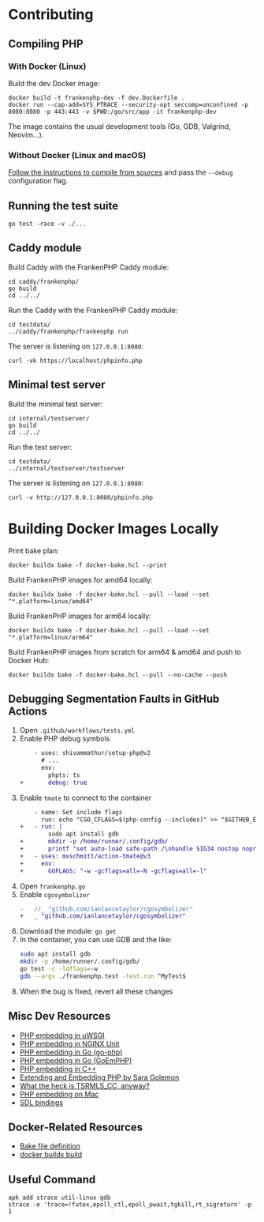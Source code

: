 # Contributing

## Compiling PHP
### With Docker (Linux)

Build the dev Docker image:

    docker build -t frankenphp-dev -f dev.Dockerfile .
    docker run --cap-add=SYS_PTRACE --security-opt seccomp=unconfined -p 8080:8080 -p 443:443 -v $PWD:/go/src/app -it frankenphp-dev

The image contains the usual development tools (Go, GDB, Valgrind, Neovim...).

### Without Docker (Linux and macOS)

[Follow the instructions to compile from sources](docs/compile.md) and pass the `--debug` configuration flag.

## Running the test suite

    go test -race -v ./...

## Caddy module

Build Caddy with the FrankenPHP Caddy module:

    cd caddy/frankenphp/
    go build
    cd ../../

Run the Caddy with the FrankenPHP Caddy module:

    cd testdata/
    ../caddy/frankenphp/frankenphp run

The server is listening on `127.0.0.1:8080`:

    curl -vk https://localhost/phpinfo.php

## Minimal test server

Build the minimal test server:

    cd internal/testserver/
    go build
    cd ../../

Run the test server:

    cd testdata/
    ../internal/testserver/testserver

The server is listening on `127.0.0.1:8080`:

    curl -v http://127.0.0.1:8080/phpinfo.php

# Building Docker Images Locally

Print bake plan:

```
docker buildx bake -f docker-bake.hcl --print
```

Build FrankenPHP images for amd64 locally:

```
docker buildx bake -f docker-bake.hcl --pull --load --set "*.platform=linux/amd64"
```

Build FrankenPHP images for arm64 locally:

```
docker buildx bake -f docker-bake.hcl --pull --load --set "*.platform=linux/arm64"
```

Build FrankenPHP images from scratch for arm64 & amd64 and push to Docker Hub:

```
docker buildx bake -f docker-bake.hcl --pull --no-cache --push
```

## Debugging Segmentation Faults in GitHub Actions

1. Open `.github/workflows/tests.yml`
2. Enable PHP debug symbols
    ```patch
        - uses: shivammathur/setup-php@v2
          # ...
          env:
            phpts: ts
    +       debug: true
    ```
3. Enable `tmate` to connect to the container
    ```patch
        - name: Set include flags
          run: echo "CGO_CFLAGS=$(php-config --includes)" >> "$GITHUB_ENV"
    +   - run: |
            sudo apt install gdb
    +       mkdir -p /home/runner/.config/gdb/
    +       printf "set auto-load safe-path /\nhandle SIG34 nostop noprint pass" > /home/runner/.config/gdb/gdbinit
    +   - uses: mxschmitt/action-tmate@v3
    +     env:
    +       GOFLAGS: "-w -gcflags=all=-N -gcflags=all=-l"
    ```
4. Open `frankenphp.go`
5. Enable `cgosymbolizer`
    ```patch
    -	//_ "github.com/ianlancetaylor/cgosymbolizer"
    +	_ "github.com/ianlancetaylor/cgosymbolizer"
    ```
6. Download the module: `go get`
7. In the container, you can use GDB and the like:
    ```sh
    sudo apt install gdb
    mkdir -p /home/runner/.config/gdb/
    go test -c -ldflags=-w
    gdb --args ./frankenphp.test -test.run ^MyTest$
    ```
8. When the bug is fixed, revert all these changes

## Misc Dev Resources

* [PHP embedding in uWSGI](https://github.com/unbit/uwsgi/blob/master/plugins/php/php_plugin.c)
* [PHP embedding in NGINX Unit](https://github.com/nginx/unit/blob/master/src/nxt_php_sapi.c)
* [PHP embedding in Go (go-php)](https://github.com/deuill/go-php)
* [PHP embedding in Go (GoEmPHP)](https://github.com/mikespook/goemphp)
* [PHP embedding in C++](https://gist.github.com/paresy/3cbd4c6a469511ac7479aa0e7c42fea7)
* [Extending and Embedding PHP by Sara Golemon](https://books.google.fr/books?id=zMbGvK17_tYC&pg=PA254&lpg=PA254#v=onepage&q&f=false)
* [What the heck is TSRMLS_CC, anyway?](http://blog.golemon.com/2006/06/what-heck-is-tsrmlscc-anyway.html)
* [PHP embedding on Mac](https://gist.github.com/jonnywang/61427ffc0e8dde74fff40f479d147db4)
* [SDL bindings](https://pkg.go.dev/github.com/veandco/go-sdl2@v0.4.21/sdl#Main)

## Docker-Related Resources

* [Bake file definition](https://docs.docker.com/build/customize/bake/file-definition/)
* [docker buildx build](https://docs.docker.com/engine/reference/commandline/buildx_build/)


## Useful Command

```
apk add strace util-linux gdb
strace -e 'trace=!futex,epoll_ctl,epoll_pwait,tgkill,rt_sigreturn' -p 1
```